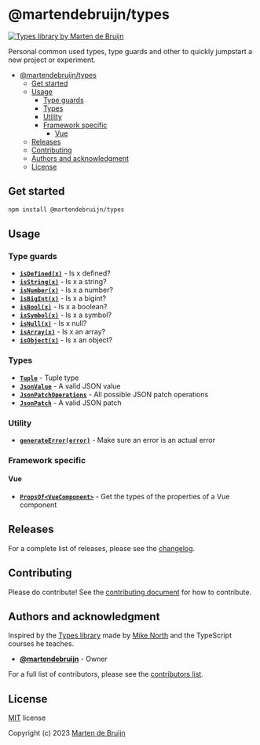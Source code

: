 # @martendebruijn/types

<a href="https://www.npmjs.com/package/@martendebruijn/types" title="@martendebruijn/types">
  <img src="https://img.shields.io/npm/v/%40martendebruijn%2Ftypes?labelColor=%23004225&color=%23F5F5DC"
    alt="Types library by Marten de Bruijn"/>
</a>

Personal common used types, type guards and other to quickly jumpstart a new project
or experiment.

- [@martendebruijn/types](#martendebruijntypes)
  - [Get started](#get-started)
  - [Usage](#usage)
    - [Type guards](#type-guards)
    - [Types](#types)
    - [Utility](#utility)
    - [Framework specific](#framework-specific)
      - [Vue](#vue)
  - [Releases](#releases)
  - [Contributing](#contributing)
  - [Authors and acknowledgment](#authors-and-acknowledgment)
  - [License](#license)

## Get started

```sh
npm install @martendebruijn/types
```

## Usage

### Type guards

- **[`isDefined(x)`](./src/guards.ts)** - Is x defined?
- **[`isString(x)`](./src/guards.ts)** - Is x a string?
- **[`isNumber(x)`](./src/guards.ts)** - Is x a number?
- **[`isBigInt(x)`](./src/guards.ts)** - Is x a bigint?
- **[`isBool(x)`](./src/guards.ts)** - Is x a boolean?
- **[`isSymbol(x)`](./src/guards.ts)** - Is x a symbol?
- **[`isNull(x)`](./src/guards.ts)** - Is x null?
- **[`isArray(x)`](./src/guards.ts)** - Is x an array?
- **[`isObject(x)`](./src/guards.ts)** - Is x an object?

### Types

- **[`Tuple`](./src/tuple.ts)** - Tuple type
- **[`JsonValue`](./src/JSON.ts)** - A valid JSON value
- **[`JsonPatchOperations`](./src/JSON.ts)** - All possible JSON patch operations
- **[`JsonPatch`](./src/JSON.ts)** - A valid JSON patch

### Utility

- **[`generateError(error)`](./src/utils.ts)** - Make sure an error is an actual
  error

### Framework specific

#### Vue

- **[`PropsOf<VueComponent>`](./src/vue.ts)** - Get the types of the properties
  of a Vue component

## Releases

For a complete list of releases, please see the [changelog](./CHANGELOG.md).

## Contributing

Please do contribute! See the [contributing document](./CONTRIBUTING.md) for how
to contribute.

## Authors and acknowledgment

Inspired by the [Types library](https://github.com/mike-north/types) made by
[Mike North](https://github.com/mike-north) and the TypeScript courses he teaches.

- **[@martendebruijn](https://github.com/martendebruijn)** - Owner

For a full list of contributors, please see the [contributors list](https://github.com/martendebruijn/types/graphs/contributors).

## License

[MIT](./LICENSE) license

Copyright (c) 2023 [Marten de Bruijn](https://github.com/martendebruijn)
